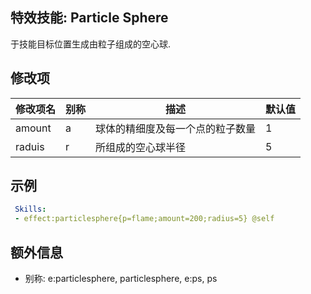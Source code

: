 特效技能: Particle Sphere
--------------------------

于技能目标位置生成由粒子组成的空心球.

修改项
----------

| 修改项名 | 别称    | 描述                                                                                                    | 默认值 |
|-----------|------------|----------------------------------------------------------------------------------------------------------------|---------------|
| amount | a | 球体的精细度及每一个点的粒子数量 | 1 |
| raduis | r | 所组成的空心球半径 | 5 |

示例
--------


```yaml
 Skills:
 - effect:particlesphere{p=flame;amount=200;radius=5} @self
```

额外信息
---

- 别称: e:particlesphere, particlesphere, e:ps, ps